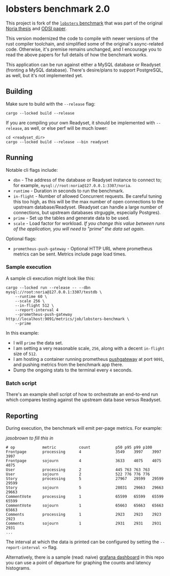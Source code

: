 # lobsters benchmark 2.0

This project is fork of the [`lobsters` benchmark](https://github.com/mit-pdos/noria/tree/master/applications/lobsters) that was part of the original [Noria thesis](https://jon.thesquareplanet.com/papers/phd-thesis.pdf) and [ODSI paper](https://www.usenix.org/conference/osdi18/presentation/gjengset).

This version modernized the code to compile with newer versions of the rust compiler toolchain, and simplified some of the original's async-related code. Otherwise, it's premise remains unchanged, and I encourage you to read the above papers for full details of how the benchmark works.

This application can be run against either a MySQL database or Readyset (fronting a MySQL database). There's desire/plans to support PostgreSQL, as well, but it's not implemented yet.

## Building
Make sure to build with the `--release` flag:
```
cargo --locked build --release
```

If you are compiling your own Readyset, it should be implemented with `--release`, as well, or else perf will be much lower:
```
cd <readyset_dir>
cargo --locked build --release --bin readyset
```

## Running
Notable cli flags include:
- `dbn` - The address of the database or Readyset instance to connect to; for example, `mysql://root:noria@127.0.0.1:3307/noria`.
- `runtime` - Duration in seconds to run the benchmark.
- `in-flight` - Number of allowed Concurrent requests. Be careful tuning this too high, as this will be the max number of open connections to the upstream database/Readyset. (Readyset can handle a large number of connections, but upstream databases strguggle, especially Postgres).
- `prime` - Set up the tables and generate data to be used.
- `scale` - Load factor for workload. *If you change this value between runs of the application, you will need to "prime" the data set again*. 

Optional flags:
- `prometheus-push-gateway` - Optional HTTP URL where prometheus metrics can be sent. Metrics include page load times.

### Sample execution
A sample cli execution might look like this:
```
cargo --locked run --release -- --dbn mysql://root:noria@127.0.0.1:3307/testdb \
    --runtime 60 \
    --scale 256 \
    --in-flight 512 \
    --report-interval 4
    --prometheus-push-gateway http://localhost:9091/metrics/job/lobsters-benchmark \
    --prime
```

In this example:
- I will `prime` the data set.
- I am setting a very reasonable scale, `256`, along with a decent `in-flight` size of `512`.
- I am hosting a container running prometheus [pushgateway](https://github.com/prometheus/pushgateway) at port `9091`, and pushing metrics from the benchmark app there.
- Dump the ongoing stats to the terminal every `4` seconds.

### Batch script

There's an example shell script of how to orchestrate an end-to-end run which compares testing against the upstream data base versus Readyset.

## Reporting
During execution, the benchmark will emit per-page metrics. For example:

*jasobrown to fill this in*
```
# op        	metric      	count       	p50	p95	p99	p100
Frontpage   	processing  	4           	3549	3997	3997	3997
Frontpage   	sojourn     	4           	3633	4075	4075	4075
User        	processing  	2           	445	763	763	763
User        	sojourn     	2           	522	776	776	776
Story       	processing  	5           	27967	29599	29599	29599
Story       	sojourn     	5           	28031	29663	29663	29663
CommentVote 	processing  	1           	65599	65599	65599	65599
CommentVote 	sojourn     	1           	65663	65663	65663	65663
Comments    	processing  	1           	2923	2923	2923	2923
Comments    	sojourn     	1           	2931	2931	2931	2931
...
```

The interval at which the data is printed can be configured by setting the `--report-interval <>` flag.

Alternatively, there is a sample (read: naive) [grafana dashboard](./dashboards/lobsters.json) in this repo you can use a point of departure for graphing the counts and latency histograms.

